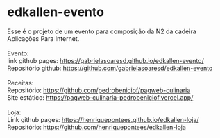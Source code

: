 # edkallen-evento
Esse é o projeto de um evento para composição da N2 da cadeira Aplicações Para Internet. </br> </br>
Evento: </br>
link github pages: https://gabrielasoaresd.github.io/edkallen-evento/ </br>
Repositório github: https://github.com/gabrielasoaresd/edkallen-evento </br> </br>
Receitas: </br>
Repositório: https://github.com/pedrobeniciof/pagweb-culinaria </br>
Site estático: https://pagweb-culinaria-pedrobeniciof.vercel.app/ </br> </br>
Loja: </br>
Link github pages: https://henriquepontees.github.io/edkallen-loja/</br>
Repositório: https://github.com/henriquepontees/edkallen-loja 

